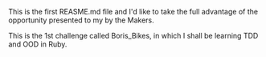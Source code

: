 This is the first REASME.md file and I'd like to take the full advantage of the opportunity presented to my by the Makers. 

This is the 1st challenge called Boris_Bikes, in which I shall be learning TDD and OOD in Ruby.  
